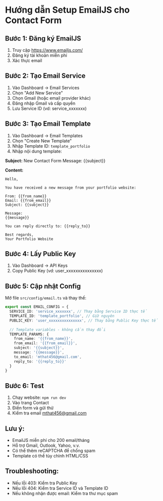 # Hướng dẫn Setup EmailJS cho Contact Form

## Bước 1: Đăng ký EmailJS
1. Truy cập https://www.emailjs.com/
2. Đăng ký tài khoản miễn phí
3. Xác thực email

## Bước 2: Tạo Email Service
1. Vào Dashboard → Email Services
2. Chọn "Add New Service"
3. Chọn Gmail (hoặc email provider khác)
4. Đăng nhập Gmail và cấp quyền
5. Lưu Service ID (vd: service_xxxxxxx)

## Bước 3: Tạo Email Template
1. Vào Dashboard → Email Templates
2. Chọn "Create New Template"
3. Nhập Template ID: `template_portfolio`
4. Nhập nội dung template:

**Subject:** New Contact Form Message: {{subject}}

**Content:**
```
Hello,

You have received a new message from your portfolio website:

From: {{from_name}}
Email: {{from_email}}
Subject: {{subject}}

Message:
{{message}}

You can reply directly to: {{reply_to}}

Best regards,
Your Portfolio Website
```

## Bước 4: Lấy Public Key
1. Vào Dashboard → API Keys
2. Copy Public Key (vd: user_xxxxxxxxxxxxxxx)

## Bước 5: Cập nhật Config
Mở file `src/config/email.ts` và thay thế:
```typescript
export const EMAIL_CONFIG = {
  SERVICE_ID: 'service_xxxxxxx', // Thay bằng Service ID thực tế
  TEMPLATE_ID: 'template_portfolio', // Giữ nguyên
  PUBLIC_KEY: 'user_xxxxxxxxxxxxxxx', // Thay bằng Public Key thực tế
  
  // Template variables - không cần thay đổi
  TEMPLATE_PARAMS: {
    from_name: '{{from_name}}',
    from_email: '{{from_email}}',
    subject: '{{subject}}',
    message: '{{message}}',
    to_email: 'mthat456@gmail.com',
    reply_to: '{{reply_to}}'
  }
}
```

## Bước 6: Test
1. Chạy website: `npm run dev`
2. Vào trang Contact
3. Điền form và gửi thử
4. Kiểm tra email mthat456@gmail.com

## Lưu ý:
- EmailJS miễn phí cho 200 email/tháng
- Hỗ trợ Gmail, Outlook, Yahoo, v.v.
- Có thể thêm reCAPTCHA để chống spam
- Template có thể tùy chỉnh HTML/CSS

## Troubleshooting:
- Nếu lỗi 403: Kiểm tra Public Key
- Nếu lỗi 404: Kiểm tra Service ID và Template ID
- Nếu không nhận được email: Kiểm tra thư mục spam
